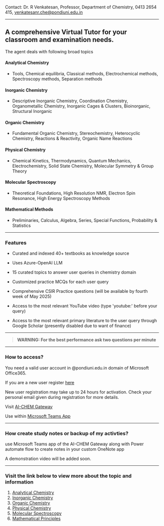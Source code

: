 

Contact: Dr. R Venkatesan, Professor, Department of Chemistry, 0413 2654 415, venkatesanr.che@pondiuni.edu.in

---

## A comprehensive Virtual Tutor for your classroom and examination needs.

The agent deals with following broad topics

#### Analytical Chemistry

- Tools, Chemical equilibria, Classical methods, Electrochemical methods, Spectroscopy methods, Separation methods

#### Inorganic Chemistry

- Descriptive Inorganic Chemistry, Coordination Chemistry, Organometallic Chemistry, Inorganic Cages & Clusters, Bioinorganic, Structural Inorganic

#### Organic Chemistry

- Fundamental Organic Chemistry, Stereochemistry, Heterocyclic Chemistry, Reactions & Reactivity, Organic Name Reactions

#### Physical Chemistry

- Chemical Kinetics, Thermodynamics, Quantum Mechanics, Electrochemistry, Solid State Chemistry, Molecular Symmetry & Group Theory

#### Molecular Spectroscopy

- Theoretical Foundations, High Resolution NMR, Electron Spin Resonance, High Energy Spectroscopy Methods

#### Mathematical Methods

- Preliminaries, Calculus, Algebra, Series, Special Functions, Probability & Statistics

---

### Features

- Curated and indexed 40+ textbooks as knowledge source
  
- Uses Azure-OpenAI LLM

- 15 curated topics to answer user queries in chemistry domain

- Customized practice MCQs for each user query

- Comprehensive CSIR Practice questions (will be available by fourth week of May 2025)

- Access to the most relevant YouTube video (type 'youtube:' before your query)

- Access to the most relevant primary literature to the user query through Google Scholar (presently disabled due to want of finance)

---

> **WARNING: For the best performance ask two questions per minute**

---

### How to access?

You need a valid user account in @pondiuni.edu.in domain of Microsoft Office365. 


If you are a new user register [here](https://forms.office.com/Pages/ResponsePage.aspx?id=wZi2uHH050SxxnOsXy1afDXjvDrgEftOmONIHi_rLm9UOE5RTlVRTlhFODk0N1o5MFNZSFpOS0pSTC4u)

New user registration may take up to 24 hours for activation. Check your personal email given during registration for more details.


Visit [AI-CHEM Gateway](https://copilotstudio.microsoft.com/environments/1787393d-81d5-e77f-923f-1d3413f920d1/bots/cr2f7_chemistryExamGuidance/webchat?__version__=2)

Use within [Microsoft Teams App](https://teams.microsoft.com/l/app/f6405520-7907-4464-8f6e-9889e2fb7d8f?templateInstanceId=0eedf0f5-7106-489c-9e7d-6f5e5a4f46a0&environment=1787393d-81d5-e77f-923f-1d3413f920d1)

---

### How create study notes or backup of my activties?

use Microsoft Teams app of the AI-CHEM Gateway along with Power automate flow to create notes in your custom OneNote app

A demonstration video will be added soon.

---

### Visit the link below to view more about the topic and information

1. [Analytical Chemistry](analytical_chemistry)
2. [Inorganic Chemistry](inorganic_chemistry)
3. [Organic Chemistry](organic_chemistry)
4. [Physical Chemistry](physical_chemistry)
5. [Molecular Spectroscopy](molecular_spectroscopy)
6. [Mathematical Principles](mathematical_principles)
